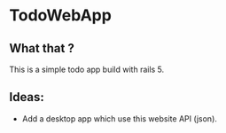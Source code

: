 # TodoWebApp

## What that ?

This is a simple todo app build with rails 5.

## Ideas:
  * Add a desktop app which use this website API (json).
